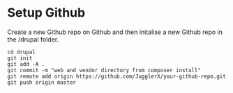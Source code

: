 # Setup Github

Create a new Github repo on Github and then initalise a new Github repo in the /drupal folder.

```
cd drupal
git init
git add -A .
git commit -m "web and vendor directory from composer install"
git remote add origin https://github.com/JugglerX/your-github-repo.git
git push origin master
```
